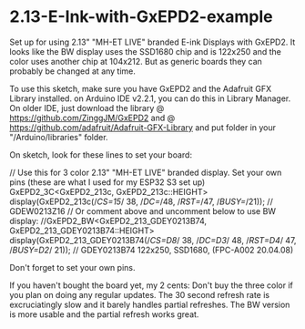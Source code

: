 # 2.13-E-Ink-with-GxEPD2-example
Set up for using 2.13" "MH-ET LIVE" branded E-ink Displays with GxEPD2. It looks like the BW display uses the SSD1680 chip and is 122x250 and the color uses another chip at 104x212. But as generic boards they can probably be changed at any time.

To use this sketch, make sure you have GxEPD2 and the Adafruit GFX Library installed. on Arduino IDE v2.2.1, you can do this in Library Manager. On older IDE, just download the library @ https://github.com/ZinggJM/GxEPD2 and @ https://github.com/adafruit/Adafruit-GFX-Library and put folder in your "/Arduino/libraries" folder.

On sketch, look for these lines to set your board:

// Use this for 3 color 2.13" "MH-ET LIVE" branded display. Set your own pins (these are what I used for my ESP32 S3 set up)
GxEPD2_3C<GxEPD2_213c, GxEPD2_213c::HEIGHT> display(GxEPD2_213c(/*CS=15*/ 38, /*DC=*/48, /*RST=*/47, /*BUSY=*/21)); // GDEW0213Z16
// Or comment above and uncomment below to use BW display:
//GxEPD2_BW<GxEPD2_213_GDEY0213B74, GxEPD2_213_GDEY0213B74::HEIGHT> display(GxEPD2_213_GDEY0213B74(/*CS=D8*/ 38, /*DC=D3*/ 48, /*RST=D4*/ 47, /*BUSY=D2*/ 21)); // GDEY0213B74 122x250, SSD1680, (FPC-A002 20.04.08)

Don't forget to set your own pins.

If you haven't bought the board yet, my 2 cents: Don't buy the three color if you plan on doing any regular updates. The 30 second refresh rate is excruciatingly slow and it barely handles partial refreshes. The BW version is more usable and the partial refresh works great.
